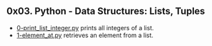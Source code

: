 ## 0x03. Python - Data Structures: Lists, Tuples

- [0-print_list_integer.py](0-print_list_integer.py) prints all integers of a list.
- [1-element_at.py](1-element_at.py) retrieves an element from a list.

